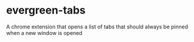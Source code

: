 # evergreen-tabs
A chrome extension that opens a list of tabs that should always be pinned when a new window is opened
